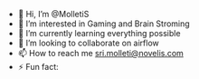 - 👋 Hi, I’m @MolletiS
- 👀 I’m interested in Gaming and Brain Stroming
- 🌱 I’m currently learning everything possible
- 💞️ I’m looking to collaborate on airflow
- 📫 How to reach me sri.molleti@novelis.com
- ⚡ Fun fact: 

<!---
MolletiS/MolletiS is a ✨ special ✨ repository because its `README.md` (this file) appears on your GitHub profile.
You can click the Preview link to take a look at your changes.
--->
